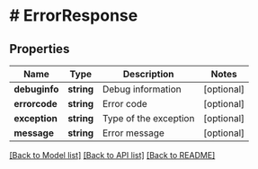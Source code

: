 # # ErrorResponse

## Properties

Name | Type | Description | Notes
------------ | ------------- | ------------- | -------------
**debuginfo** | **string** | Debug information | [optional]
**errorcode** | **string** | Error code | [optional]
**exception** | **string** | Type of the exception | [optional]
**message** | **string** | Error message | [optional]

[[Back to Model list]](../../README.md#models) [[Back to API list]](../../README.md#endpoints) [[Back to README]](../../README.md)
